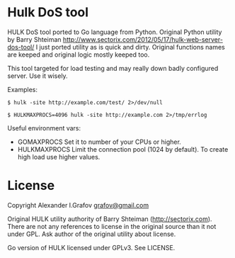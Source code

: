 Hulk DoS tool
=============

HULK DoS tool ported to Go language from Python. 
Original Python utility by Barry Shteiman http://www.sectorix.com/2012/05/17/hulk-web-server-dos-tool/
I just ported utility as is quick and dirty. Original functions names are keeped and original logic mostly keeped too.

This tool targeted for load testing and may really down badly configured server. Use it wisely.

Examples:

    $ hulk -site http://example.com/test/ 2>/dev/null

    $ HULKMAXPROCS=4096 hulk -site http://example.com 2>/tmp/errlog

Useful environment vars:

* GOMAXPROCS
  Set it to number of your CPUs or higher.
* HULKMAXPROCS
  Limit the connection pool (1024 by default). To create high load use higher values.

License
=======

Copyright Alexander I.Grafov <grafov@gmail.com>

Original HULK utility authority of Barry Shteiman (http://sectorix.com). There are not any references to license in the original source than it not under GPL. Ask author of the original utility about license.
 
Go version of HULK licensed under GPLv3. See LICENSE.


 